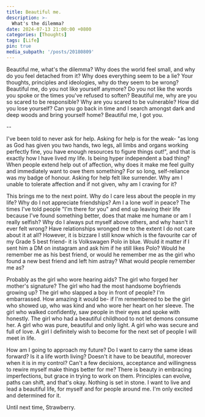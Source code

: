 ```yaml
---
title: Beautiful me.
description: >-
  What's the dilemma? 
date: 2024-07-13 21:00:00 +0800
categories: [Thoughts]
tags: [Life]
pin: true
media_subpath: '/posts/20180809'
---
```


Beautiful me, what's the dilemma? Why does the world feel small, and why do you feel detached from it? Why does everything seem to be a lie? Your thoughts, principles and ideologies, why do they seem to be wrong? Beautiful me, do you not like yourself anymore? Do you not like the words you spoke or the times you've refused to soften? Beautiful me, why are you so scared to be responsible? Why are you scared to be vulnerable? How did you lose yourself? Can you go back in time and I search amongst dark and deep woods and bring yourself home? Beautiful me, I got you. 

--

I've been told to never ask for help. Asking for help is for the weak- "as long as God has given you two hands, two legs, all limbs and organs working perfectly fine, you have enough resources to figure things out!", and that is exactly how I have lived my life. Is being hyper independent a bad thing? When people extend help out of affection, why does it make me feel guilty and immediately want to owe them something? For so long, self-reliance was my badge of honour. Asking for help felt like surrender. Why am I unable to tolerate affection and if not given, why am I craving for it? 

This brings me to the next point. Why do I care less about the people in my life? Why do I not appreciate friendships? Am I a lone wolf in peace? The times I've told people "I'm there for you" and end up leaving their life because I've found something better, does that make me humane or am I really selfish? Why do I always put myself above others, and why hasn't it ever felt wrong? Have relationships wronged me to the extent I do not care about it at all? However, it is bizzare I still know which is the favourite car of my Grade 5 best friend- it is Volkswagen Polo in blue. Would it matter if I sent him a DM on instagram and ask him if he still likes Polo? Would he remember me as his best friend, or would he remember me as the girl who found a new best friend and left him astray? What would people remember me as? 

Probably as the girl who wore hearing aids? The girl who forged her mother's signature? The girl who had the most handsome boyfriends growing up? The girl who slapped a boy in front of people? I'm embarrassed. How amazing it would be- if I'm remembered to be the girl who showed up, who was kind and who wore her heart on her sleeve. The girl who walked confidently, saw people in their eyes and spoke with honestly. The girl who had a beautiful childhood to not let demons consume her. A girl who was pure, beautiful and only light. A girl who was secure and full of love. A girl I definitely wish to become for the next set of people I will meet in life. 

How am I going to approach my future? Do I want to carry the same ideas forward? Is it a life worth living? Doesn't it have to be beautiful, moreover when it is in my control? Can't a few decisions, acceptance and willingness to rewire myself make things better for me? There is beauty in embracing imperfections, but grace in trying to work on them. Principles can evolve, paths can shift, and that's okay. Nothing is set in stone. I want to live and lead a beautiful life, for myself and for people around me. I'm only excited and determined for it. 

Until next time,
Strawberry. 

[nodejs]: https://nodejs.org/
[starter]: https://github.com/cotes2020/chirpy-starter
[pages-workflow-src]: https://docs.github.com/en/pages/getting-started-with-github-pages/configuring-a-publishing-source-for-your-github-pages-site#publishing-with-a-custom-github-actions-workflow
[latest-tag]: https://github.com/cotes2020/jekyll-theme-chirpy/tags

